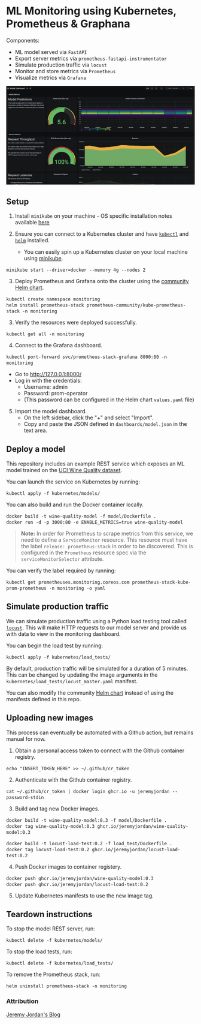 # ML Monitoring using Kubernetes, Prometheus & Graphana


Components:
- ML model served via `FastAPI`
- Export server metrics via `prometheus-fastapi-instrumentator`
- Simulate production traffic via `locust`
- Monitor and store metrics via `Prometheus`
- Visualize metrics via `Grafana`

![](.assets/dashboard.png)

## Setup

1. Install `minikube` on your machine - OS specific installation notes available [here](https://minikube.sigs.k8s.io/docs/start/)


2. Ensure you can connect to a Kubernetes cluster and have [`kubectl`](https://kubernetes.io/docs/tasks/tools/install-kubectl/) and [`helm`](https://helm.sh/docs/intro/install/) installed.
    - You can easily spin up a Kubernetes cluster on your local machine using [minikube](https://minikube.sigs.k8s.io/docs/start/).
```
minikube start --driver=docker --memory 4g --nodes 2
```

3. Deploy Prometheus and Grafana onto the cluster using the [community Helm chart](https://github.com/prometheus-community/helm-charts/tree/main/charts/kube-prometheus-stack).
```
kubectl create namespace monitoring
helm install prometheus-stack prometheus-community/kube-prometheus-stack -n monitoring
```
3. Verify the resources were deployed successfully.
```
kubectl get all -n monitoring
```
4. Connect to the Grafana dashboard.
```
kubectl port-forward svc/prometheus-stack-grafana 8000:80 -n monitoring
```
- Go to http://127.0.0.1:8000/
- Log in with the credentials:
    - Username: admin
    - Password: prom-operator
    - (This password can be configured in the Helm chart `values.yaml` file)
5. Import the model dashboard.
    - On the left sidebar, click the "+" and select "Import".
    - Copy and paste the JSON defined in `dashboards/model.json` in the text area.

## Deploy a model

This repository includes an example REST service which exposes an ML model trained on the [UCI Wine Quality dataset](https://archive.ics.uci.edu/ml/datasets/wine+quality). 

You can launch the service on Kubernetes by running:

```
kubectl apply -f kubernetes/models/
```

You can also build and run the Docker container locally.

```
docker build -t wine-quality-model -f model/Dockerfile .
docker run -d -p 3000:80 -e ENABLE_METRICS=true wine-quality-model
```

> **Note:** In order for Prometheus to scrape metrics from this service, we need to define a `ServiceMonitor` resource. This resource must have the label `release: prometheus-stack` in order to be discovered. This is configured in the `Prometheus` resource spec via the `serviceMonitorSelector` attribute. 

You can verify the label required by running:
```
kubectl get prometheuses.monitoring.coreos.com prometheus-stack-kube-prom-prometheus -n monitoring -o yaml
```

## Simulate production traffic

We can simulate production traffic using a Python load testing tool called [`locust`](https://locust.io/). This will make HTTP requests to our model server and provide us with data to view in the monitoring dashboard.

You can begin the load test by running:
```
kubectl apply -f kubernetes/load_tests/
```
By default, production traffic will be simulated for a duration of 5 minutes. This can be changed by updating the image arguments in the `kubernetes/load_tests/locust_master.yaml` manifest.

You can also modify the community [Helm chart](https://github.com/deliveryhero/helm-charts/tree/master/stable/locust/templates) instead of using the manifests defined in this repo.


## Uploading new images

This process can eventually be automated with a Github action, but remains manual for now.

1. Obtain a personal access token to connect with the Github container registry.
```
echo "INSERT_TOKEN_HERE" >> ~/.github/cr_token
```
2. Authenticate with the Github container registry.
```
cat ~/.github/cr_token | docker login ghcr.io -u jeremyjordan --password-stdin
```
3. Build and tag new Docker images.
```
docker build -t wine-quality-model:0.3 -f model/Dockerfile .
docker tag wine-quality-model:0.3 ghcr.io/jeremyjordan/wine-quality-model:0.3
```

```
docker build -t locust-load-test:0.2 -f load_test/Dockerfile .
docker tag locust-load-test:0.2 ghcr.io/jeremyjordan/locust-load-test:0.2
```
4. Push Docker images to container registery.
```
docker push ghcr.io/jeremyjordan/wine-quality-model:0.3
docker push ghcr.io/jeremyjordan/locust-load-test:0.2
```
5. Update Kubernetes manifests to use the new image tag.

## Teardown instructions

To stop the model REST server, run:
```
kubectl delete -f kubernetes/models/
```

To stop the load tests, run:
```
kubectl delete -f kubernetes/load_tests/
```

To remove the Prometheus stack, run:
```
helm uninstall prometheus-stack -n monitoring
```

### Attribution 

[Jeremy Jordan's Blog](https://www.jeremyjordan.me/ml-monitoring/)
